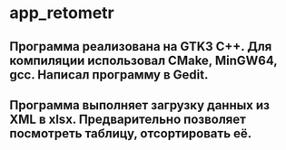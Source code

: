 # app_retometr

## Программа реализована на GTK3 C++. Для компиляции использовал CMake, MinGW64, gcc. Написал программу в Gedit.

## Программа выполняет загрузку данных из XML в xlsx. Предварительно позволяет посмотреть таблицу, отсортировать её.
